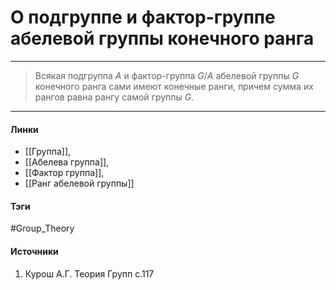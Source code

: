 # О подгруппе и фактор-группе абелевой группы конечного ранга
***
>Всякая подгруппа $A$ и фактор-группа $G/A$ абелевой группы $G$ конечного ранга сами имеют конечные ранги, причем сумма их рангов равна рангу самой группы $G$.

***
#### Линки
- [[Группа]],
- [[Абелева группа]],
- [[Фактор группа]],
- [[Ранг абелевой группы]]
#### Тэги
 #Group_Theory 
#### Источники
1. Курош А.Г. Теория Групп с.117